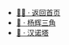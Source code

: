* [:running_man: · 返回首页](/)
* [:large_orange_diamond: · 杨辉三角](arithmetic/pascal's-triangle.md)
* [:tokyo_tower: · 汉诺塔](arithmetic/hanoi-tower.md)

